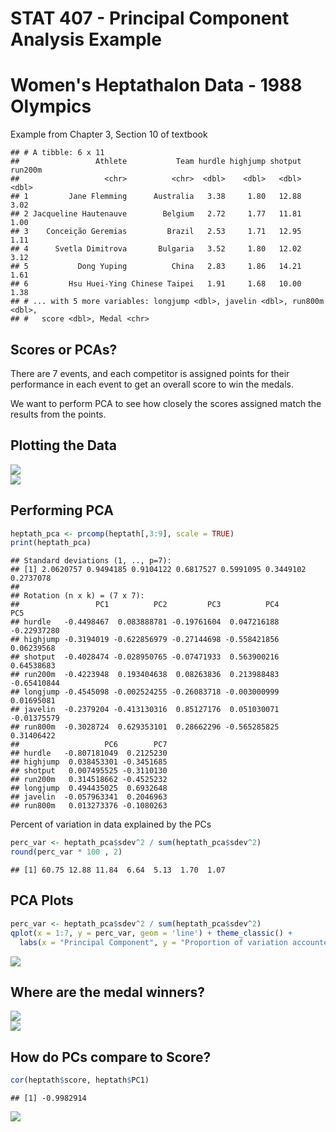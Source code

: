 STAT 407 - Principal Component Analysis Example
================

Women's Heptathalon Data - 1988 Olympics
========================================

Example from Chapter 3, Section 10 of textbook

    ## # A tibble: 6 x 11
    ##                 Athlete           Team hurdle highjump shotput run200m
    ##                   <chr>          <chr>  <dbl>    <dbl>   <dbl>   <dbl>
    ## 1         Jane Flemming      Australia   3.38     1.80   12.88    3.02
    ## 2 Jacqueline Hautenauve        Belgium   2.72     1.77   11.81    1.00
    ## 3    Conceição Geremias         Brazil   2.53     1.71   12.95    1.11
    ## 4      Svetla Dimitrova       Bulgaria   3.52     1.80   12.02    3.12
    ## 5           Dong Yuping          China   2.83     1.86   14.21    1.61
    ## 6         Hsu Huei-Ying Chinese Taipei   1.91     1.68   10.00    1.38
    ## # ... with 5 more variables: longjump <dbl>, javelin <dbl>, run800m <dbl>,
    ## #   score <dbl>, Medal <chr>

Scores or PCAs?
---------------

There are 7 events, and each competitor is assigned points for their performance in each event to get an overall score to win the medals.

We want to perform PCA to see how closely the scores assigned match the results from the points.

Plotting the Data
-----------------

<img src="README_files/figure-markdown_github-ascii_identifiers/pairs-1.png" style="display: block; margin: auto;" />

<img src="README_files/figure-markdown_github-ascii_identifiers/medals-1.png" style="display: block; margin: auto;" />

Performing PCA
--------------

``` r
heptath_pca <- prcomp(heptath[,3:9], scale = TRUE) 
print(heptath_pca)
```

    ## Standard deviations (1, .., p=7):
    ## [1] 2.0620757 0.9494185 0.9104122 0.6817527 0.5991095 0.3449102 0.2737078
    ## 
    ## Rotation (n x k) = (7 x 7):
    ##                 PC1          PC2         PC3          PC4         PC5
    ## hurdle   -0.4498467  0.083888781 -0.19761604  0.047216188 -0.22937280
    ## highjump -0.3194019 -0.622856979 -0.27144698 -0.558421856  0.06239568
    ## shotput  -0.4028474 -0.028950765 -0.07471933  0.563900216  0.64538683
    ## run200m  -0.4223948  0.193404638  0.08263836  0.213988483 -0.65410844
    ## longjump -0.4545098 -0.002524255 -0.26083718 -0.003000999  0.01695081
    ## javelin  -0.2379204 -0.413130316  0.85127176  0.051030071 -0.01375579
    ## run800m  -0.3028724  0.629353101  0.28662296 -0.565285825  0.31406422
    ##                   PC6        PC7
    ## hurdle   -0.807181049  0.2125230
    ## highjump  0.038453301 -0.3451685
    ## shotput   0.007495525 -0.3110130
    ## run200m   0.314518662 -0.4525232
    ## longjump  0.494435025  0.6932648
    ## javelin  -0.057963341  0.2046963
    ## run800m   0.013273376 -0.1080263

Percent of variation in data explained by the PCs

``` r
perc_var <- heptath_pca$sdev^2 / sum(heptath_pca$sdev^2)
round(perc_var * 100 , 2)
```

    ## [1] 60.75 12.88 11.84  6.64  5.13  1.70  1.07

PCA Plots
---------

``` r
perc_var <- heptath_pca$sdev^2 / sum(heptath_pca$sdev^2)
qplot(x = 1:7, y = perc_var, geom = 'line') + theme_classic() + 
  labs(x = "Principal Component", y = "Proportion of variation accounted for", title = "Scree plot")
```

<img src="README_files/figure-markdown_github-ascii_identifiers/skree-1.png" style="display: block; margin: auto;" />

Where are the medal winners?
----------------------------

<img src="README_files/figure-markdown_github-ascii_identifiers/pcaplot-1.png" style="display: block; margin: auto;" />

<img src="README_files/figure-markdown_github-ascii_identifiers/pcaplot2-1.png" style="display: block; margin: auto;" />

How do PCs compare to Score?
----------------------------

``` r
cor(heptath$score, heptath$PC1)
```

    ## [1] -0.9982914

<img src="README_files/figure-markdown_github-ascii_identifiers/corpca2-1.png" style="display: block; margin: auto;" />
